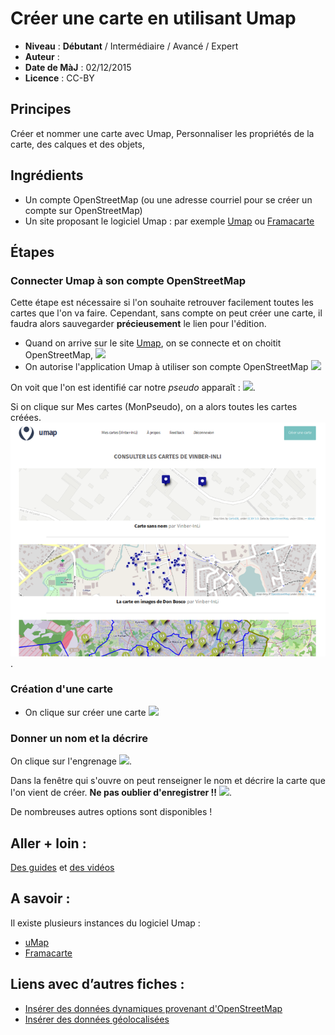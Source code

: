 # Créer une carte en utilisant Umap

- **Niveau** : **Débutant** / Intermédiaire / Avancé / Expert
- **Auteur** : 
- **Date de MàJ** : 02/12/2015
- **Licence** : CC-BY

## Principes
Créer et nommer une carte avec Umap,
Personnaliser les propriétés de la carte, des calques et des objets,

## Ingrédients
- Un compte OpenStreetMap (ou une adresse courriel pour se créer un compte sur OpenStreetMap)
-  Un site proposant le logiciel Umap : par exemple [Umap](http://umap.openstreetmap.fr/fr/) ou  [Framacarte](https://framacarte.org/)

## Étapes
### Connecter Umap à son compte OpenStreetMap
Cette étape est nécessaire si l'on souhaite retrouver facilement toutes les cartes que l'on va faire.
Cependant, sans compte on peut créer une carte, il faudra alors sauvegarder **précieusement** le lien pour l'édition.

- Quand on arrive sur le site [Umap](http://umap.openstreetmap.fr/fr/), on se connecte et on choitit OpenStreetMap,
![](https://raw.githubusercontent.com/infolab-cd33/datalunch/master/img/umap/umap-01.png)
- On autorise l'application Umap à utiliser son compte OpenStreetMap ![](https://raw.githubusercontent.com/infolab-cd33/datalunch/master/img/umap/umap-02.png)

On voit que l'on est identifié car notre *pseudo* apparaît :
![](https://raw.githubusercontent.com/infolab-cd33/datalunch/master/img/umap/umap-03.png).

Si on clique sur Mes cartes (MonPseudo), on a alors toutes les cartes créées.
![](https://raw.githubusercontent.com/infolab-cd33/datalunch/master/img/umap/umap-05.png).

### Création d'une carte
* On clique sur créer une carte ![](https://raw.githubusercontent.com/infolab-cd33/datalunch/master/img/umap/umap-04.png)

### Donner un nom et la décrire
On clique sur l'engrenage ![](https://raw.githubusercontent.com/infolab-cd33/datalunch/master/img/umap/umap-06.png).

Dans la fenêtre qui s'ouvre on peut renseigner le nom et décrire la carte que l'on vient de créer.
**Ne pas oublier d'enregistrer !!**
![](https://raw.githubusercontent.com/infolab-cd33/datalunch/master/img/umap/umap-07.png).

De nombreuses autres options sont disponibles !

## Aller + loin : 
[Des guides](http://wiki.openstreetmap.org/wiki/FR:UMap/Guide) et [des vidéos](http://wiki.openstreetmap.org/wiki/UMap#Screencasts)

## A savoir : 
Il existe plusieurs instances du logiciel Umap :
* [uMap](http://umap.openstreetmap.fr/fr/)
* [Framacarte](https://framacarte.org)

## Liens avec d’autres fiches : 
- [Insérer des données dynamiques provenant d'OpenStreetMap](http://www.multibao.org/infolab-cd33/datalunch/umap_donnees-dynamiques.md)
- [Insérer des données géolocalisées](http://www.multibao.org/infolab-cd33/datalunch/umap_donnees_geolocalisees.md)

